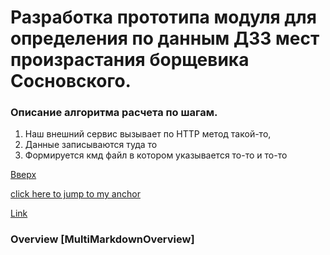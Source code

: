 # Разработка прототипа модуля для определения по данным ДЗЗ мест произрастания борщевика Сосновского.
### Описание алгоритма расчета по шагам.

1. Наш внешний сервис вызывает по HTTP метод такой-то, 
2. Данные записываются туда то
3. Формируется кмд файл в котором указывается то-то и то-то

[Вверх](https://github.com/Aleksandr-A204/plato.HeracleumSosnowskyi.Server/tree/main)

[click here to jump to my anchor](#custom_anchor_name)

[Link](#11-hello-world)

### Overview [MultiMarkdownOverview] ##